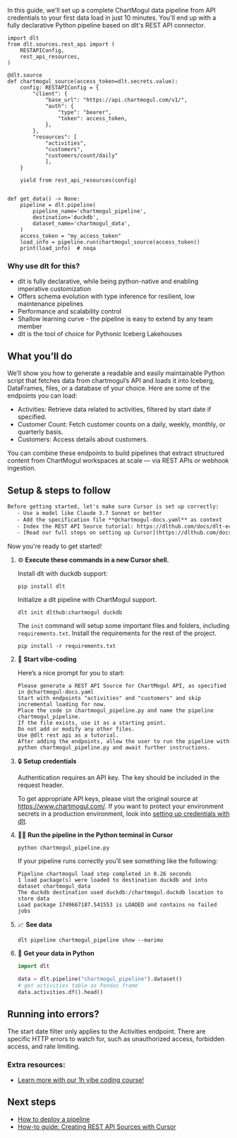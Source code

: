 In this guide, we'll set up a complete ChartMogul data pipeline from API credentials to your first data load in just 10 minutes. You'll end up with a fully declarative Python pipeline based on dlt's REST API connector.

```python-outcome
import dlt
from dlt.sources.rest_api import (
    RESTAPIConfig,
    rest_api_resources,
)

@dlt.source
def chartmogul_source(access_token=dlt.secrets.value):
    config: RESTAPIConfig = {
        "client": {
            "base_url": "https://api.chartmogul.com/v1/",
            "auth": {
                "type": "bearer",
                "token": access_token,
            },
        },
        "resources": [
            "activities",
            "customers",
            "customers/count/daily"
            ],
    }

    yield from rest_api_resources(config)


def get_data() -> None:
    pipeline = dlt.pipeline(
        pipeline_name='chartmogul_pipeline',
        destination='duckdb',
        dataset_name='chartmogul_data', 
    )
    access_token = "my_access_token"
    load_info = pipeline.run(chartmogul_source(access_token))
    print(load_info)  # noqa
```

### Why use dlt for this?

- dlt is fully declarative, while being python-native and enabling imperative customization
- Offers schema evolution with type inference for resilient, low maintenance pipelines
- Performance and scalability control
- Shallow learning curve - the pipeline is easy to extend by any team member
- dlt is the tool of choice for Pythonic Iceberg Lakehouses

## What you’ll do

We’ll show you how to generate a readable and easily maintainable Python script that fetches data from chartmogul’s API and loads it into Iceberg, DataFrames, files, or a database of your choice. Here are some of the endpoints you can load:

- Activities: Retrieve data related to activities, filtered by start date if specified.
- Customer Count: Fetch customer counts on a daily, weekly, monthly, or quarterly basis.
- Customers: Access details about customers.

You can combine these endpoints to build pipelines that extract structured content from ChartMogul workspaces at scale — via REST APIs or webhook ingestion.

## Setup & steps to follow

```default
Before getting started, let's make sure Cursor is set up correctly:
   - Use a model like Claude 3.7 Sonnet or better
   - Add the specification file **@chartmogul-docs.yaml** as context
   - Index the REST API Source tutorial: https://dlthub.com/docs/dlt-ecosystem/verified-sources/rest_api/ and add it to context as **@dlt rest api**
   - [Read our full steps on setting up Cursor](https://dlthub.com/docs/dlt-ecosystem/llm-tooling/cursor-restapi#23-configuring-cursor-with-documentation)
```

Now you're ready to get started! 

1. ⚙️ **Execute these commands in a new Cursor shell.**
    
    Install dlt with duckdb support:
    ```shell
    pip install dlt
    ```

    Initialize a dlt pipeline with ChartMogul support.
    ```shell
    dlt init dlthub:chartmogul duckdb
    ```

    The `init` command will setup some important files and folders, including `requirements.txt`. Install the requirements for the rest of the project.
    ```shell
    pip install -r requirements.txt
    ```
    
2. 🤠 **Start vibe-coding**
    
    Here’s a nice prompt for you to start: 
    
    ```prompt
    Please generate a REST API Source for ChartMogul API, as specified in @chartmogul-docs.yaml 
    Start with endpoints "activities" and "customers" and skip incremental loading for now. 
    Place the code in chartmogul_pipeline.py and name the pipeline chartmogul_pipeline. 
    If the file exists, use it as a starting point. 
    Do not add or modify any other files. 
    Use @dlt rest api as a tutorial. 
    After adding the endpoints, allow the user to run the pipeline with python chartmogul_pipeline.py and await further instructions.
    ```

    
3. 🔒 **Setup credentials** 
    
    Authentication requires an API key. The key should be included in the request header.
    
    To get appropriate API keys, please visit the original source at https://www.chartmogul.com/.
    If you want to protect your environment secrets in a production environment, look into [setting up credentials with dlt](https://dlthub.com/docs/walkthroughs/add_credentials).
    
4. 🏃‍♀️ **Run the pipeline in the Python terminal in Cursor**
    
    ```shell
    python chartmogul_pipeline.py
    ```
    
    If your pipeline runs correctly you’ll see something like the following:
    
    ```shell
    Pipeline chartmogul load step completed in 0.26 seconds
    1 load package(s) were loaded to destination duckdb and into dataset chartmogul_data
    The duckdb destination used duckdb:/chartmogul.duckdb location to store data
    Load package 1749667187.541553 is LOADED and contains no failed jobs
    ```
    
5. 📈 **See data**
    
    ```shell
    dlt pipeline chartmogul_pipeline show --marimo
    ```
    
6. 🐍 **Get your data in Python**
    
    ```python
    import dlt

   data = dlt.pipeline("chartmogul_pipeline").dataset()
   # get activities table as Pandas frame
   data.activities.df().head()
    ```

## Running into errors?

The start date filter only applies to the Activities endpoint. There are specific HTTP errors to watch for, such as unauthorized access, forbidden access, and rate limiting.

### Extra resources:

- [Learn more with our 1h vibe coding course!](https://www.youtube.com/watch?v=GGid70rnJuM)

## Next steps

- [How to deploy a pipeline](https://dlthub.com/docs/walkthroughs/deploy-a-pipeline)
- [How-to guide: Creating REST API Sources with Cursor](https://dlthub.com/docs/dlt-ecosystem/llm-tooling/cursor-restapi)